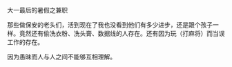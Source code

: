 大一最后的暑假之兼职

那些做保安的老头们，活到现在了我也没看到他们有多少进步，还是跟个孩子一样。竟然还有偷洗衣粉、洗头膏、数据线的人存在。还有因为玩（打麻将）而当误工作的存在。

因为愚昧而人与人之间不能够互相理解。